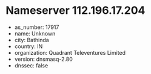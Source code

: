 # Nameserver 112.196.17.204

* as_number: 17917
* name: Unknown
* city: Bathinda
* country: IN
* organization: Quadrant Televentures Limited
* version: dnsmasq-2.80
* dnssec: false
